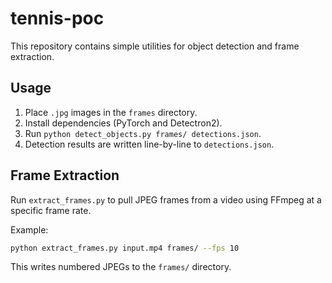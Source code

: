 # tennis-poc

This repository contains simple utilities for object detection and frame extraction.

## Usage

1. Place `.jpg` images in the `frames` directory.
2. Install dependencies (PyTorch and Detectron2).
3. Run `python detect_objects.py frames/ detections.json`.
4. Detection results are written line-by-line to `detections.json`.

## Frame Extraction

Run `extract_frames.py` to pull JPEG frames from a video using FFmpeg at a specific frame rate.

Example:

```bash
python extract_frames.py input.mp4 frames/ --fps 10
```

This writes numbered JPEGs to the `frames/` directory.
